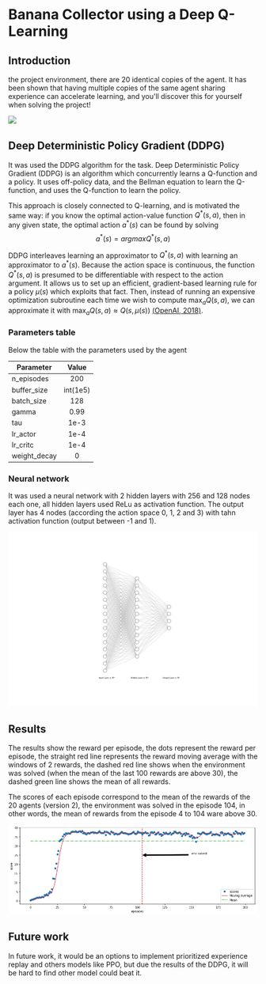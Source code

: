 # Banana Collector using a Deep Q-Learning

## Introduction

the project environment, there are 20 identical copies of the agent. It has been shown that having multiple copies of the same agent sharing experience can accelerate learning, and you'll discover this for yourself when solving the project!

![](/images/arms.gif)

## Deep Deterministic Policy Gradient (DDPG)

It was used the DDPG algorithm for the task. Deep Deterministic Policy Gradient (DDPG) is an algorithm which concurrently learns a Q-function and a policy. 
It uses off-policy data, and the Bellman equation to learn the Q-function, and uses the Q-function to learn the policy.

This approach is closely connected to Q-learning, and is motivated the same way: if you know the optimal action-value function $Q^{*}(s,a)$, then in any given state, the optimal action $a^{*}(s)$ can be found by solving
$$a^{*}(s)=argmaxQ^{*}(s,a)$$

DDPG interleaves learning an approximator to $Q^{*}(s,a)$ with learning an approximator to $a^{*}(s)$. Because the action space is continuous, 
the function $Q^{*}(s,a)$ is presumed to be differentiable with respect to the action argument. It allows us to set up an efficient, 
gradient-based learning rule for a policy $\mu(s)$ which exploits that fact. 
Then, instead of running an expensive optimization subroutine each time we wish to compute $\max_a Q(s,a)$, we can approximate it with $\max_a Q(s,a) \approx Q(s,\mu(s))$ [(OpenAI, 2018)](https://spinningup.openai.com/en/latest/algorithms/ddpg.html).

### Parameters table

Below the table with the parameters used by the agent

| Parameter     | Value     | 
| --------------|:---------:| 
| n_episodes    | 200       |
| buffer_size   | int(1e5)  |
| batch_size    | 128       |
| gamma         | 0.99      |
| tau           | 1e-3      |
| lr_actor      | 1e-4      |
| lr_critc      | 1e-4      |
| weight_decay  | 0         |

### Neural network

It was used a neural network with 2 hidden layers with 256 and 128 nodes each one, all hidden layers used ReLu as activation function.
The output layer has 4 nodes (according the action space 0, 1, 2 and 3) with tahn activation function (output between -1 and 1).

![](/images/nn.svg)


## Results

The results show the reward per episode, the dots represent the reward per episode, the straight red line represents the reward moving average with the windows of 2 rewards, 
the dashed red line shows when the environment was solved (when the mean of the last 100 rewards are above 30), the dashed green line shows the mean of all rewards.

The scores of each episode correspond to the mean of the rewards of the 20 agents (version 2), the environment was solved in the episode 104,
in other words, the mean of rewards from the episode 4 to 104 ware above 30. 

![](/images/scores.png)


## Future work

In future work, it would be an options to implement prioritized experience replay and others models like PPO, but due the results of the DDPG, it will be hard to find other model could beat it. 




